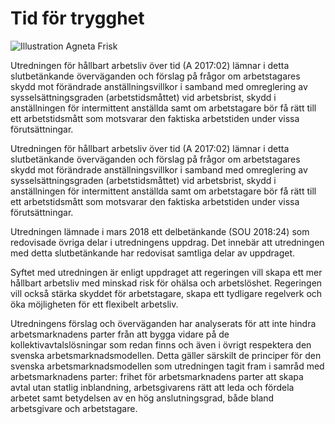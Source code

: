 # Tid för trygghet

![Illustration Agneta Frisk](/contentassets/e5dda37d1ead4aa18b8c955882739eff/tid_for_trygghet150.jpg?width=150&quality=85)

Utredningen för hållbart arbetsliv över tid (A 2017:02) lämnar i detta slutbetänkande överväganden och förslag på frågor om arbetstagares skydd mot förändrade anställningsvillkor i samband med omreglering av sysselsättningsgraden (arbetstidsmåttet) vid arbetsbrist, skydd i anställningen för intermittent anställda samt om arbetstagare bör få rätt till ett arbetstidsmått som motsvarar den faktiska
arbetstiden under vissa förutsättningar.

Utredningen för hållbart arbetsliv över tid (A 2017:02) lämnar i detta slutbetänkande överväganden och förslag på frågor om arbetstagares skydd mot förändrade anställningsvillkor i samband med omreglering av sysselsättningsgraden (arbetstidsmåttet) vid arbetsbrist, skydd i anställningen för intermittent anställda samt om arbetstagare bör få rätt till ett arbetstidsmått som motsvarar den faktiska
arbetstiden under vissa förutsättningar.

Utredningen lämnade i mars 2018 ett delbetänkande (SOU 2018:24) som redovisade övriga delar i utredningens uppdrag. Det innebär att utredningen med detta slutbetänkande har redovisat samtliga delar av uppdraget.

Syftet med utredningen är enligt uppdraget att regeringen vill skapa ett mer hållbart arbetsliv med minskad risk för ohälsa och arbetslöshet. Regeringen vill också stärka skyddet för arbetstagare, skapa ett tydligare regelverk och öka möjligheten för ett flexibelt arbetsliv.

Utredningens förslag och överväganden har analyserats för att inte hindra arbetsmarknadens parter från att bygga vidare på de kollektivavtalslösningar som redan finns och även i övrigt respektera den svenska arbetsmarknadsmodellen. Detta gäller särskilt de principer för den svenska arbetsmarknadsmodellen som utredningen tagit fram i samråd med arbetsmarknadens parter: frihet för arbetsmarknadens parter att skapa avtal utan statlig inblandning, arbetsgivarens rätt att leda och fördela arbetet samt betydelsen av en hög anslutningsgrad, både bland arbetsgivare och arbetstagare.
